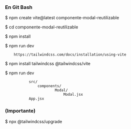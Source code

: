 ### En Git Bash

$ npm create vite@latest componente-modal-reutilizable

$ cd componente-modal-reutilizable

$ npm install

$ npm run dev

        https://tailwindcss.com/docs/installation/using-vite

$ npm install tailwindcss @tailwindcss/vite

$ npm run dev


 ```
            src/  
                components/  
                        Modal/  
                            Modal.jsx  
            App.jsx  
```

### (Importante)

$ npx @tailwindcss/upgrade
